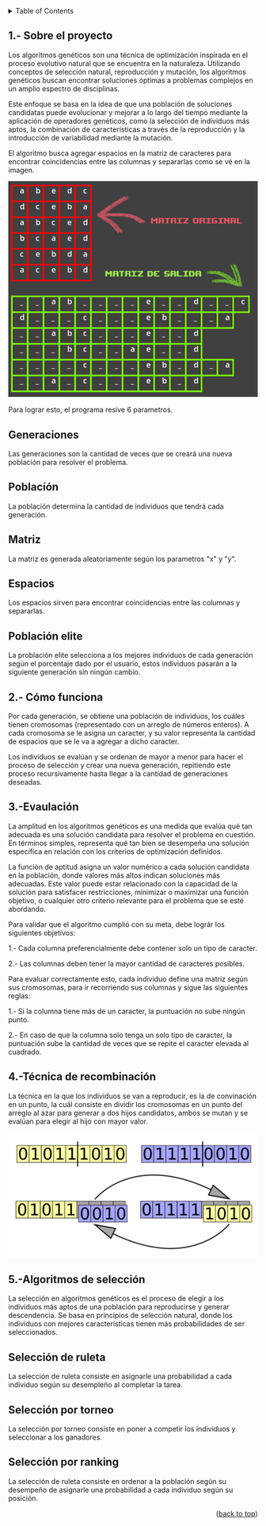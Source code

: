<details>
  <summary>Table of Contents</summary>
  <ol>
    <li><a href="#1--sobre-el-proyecto">Sobre el proyecto</a>
    <ul>
        <li><a href="#generaciones">Generaciones</a></li>
        <li><a href="#poblacíón">Poblacíón</a></li>
        <li><a href="#matriz">Matriz</a></li>
        <li><a href="#espacios">Espacios</a></li>
        <li><a href="#población-elite">Población elite</a></li>
      </ul></li>
    <li><a href="#2--cómo-funciona">Cómo funciona</a></li>
    <li><a href="#3--Evaluación">Evaulación</a></li>
    <li><a href="#4--Técnicas-de-recombinación">Técnicas de recombinación</a></li>
    <li>
      <a href="#5--Algoritmos-de-selección">Algoritmos de selección</a>
      <ul>
        <li><a href="#selección-de-ruleta">Selección de ruleta</a></li>
        <li><a href="#selección-por-torneo">Selección por torneo</a></li>
        <li><a href="#selección-por-ranking">Selección por ranking</a></li>
      </ul>
    </li>
  </ol>
</details>

## 1.- Sobre el proyecto

Los algoritmos genéticos son una técnica de optimización inspirada en el proceso evolutivo natural que se encuentra en la naturaleza. Utilizando conceptos de selección natural, reproducción y mutación, los algoritmos genéticos buscan encontrar soluciones óptimas a problemas complejos en un amplio espectro de disciplinas.

Este enfoque se basa en la idea de que una población de soluciones candidatas puede evolucionar y mejorar a lo largo del tiempo mediante la aplicación de operadores genéticos, como la selección de individuos más aptos, la combinación de características a través de la reproducción y la introducción de variabilidad mediante la mutación.

El algoritmo busca agregar espacios en la matriz de caracteres para encontrar coincidencias entre las columnas y separarlas como se vé en la imagen. 

<img src="matrixView.png">

Para lograr esto, el programa resive 6 parametros.

## Generaciones

Las generaciones son la cantidad de veces que se creará una nueva población para resolver el problema.

## Poblacíón

La población determina la cantidad de individuos que tendrá cada generación.

## Matriz

La matriz es generada aleatoriamente según los parametros "x" y "y".

## Espacios

Los espacios sirven para encontrar coincidencias entre las columnas y separarlas.

## Población elite

La problación elite selecciona a los mejores individuos de cada generación según el porcentaje dado por el usuario, estos individuos pasarán a la siguiente generación sin ningún cambio.

## 2.- Cómo funciona

Por cada generación, se obtiene una población de individuos, los cuáles tienen cromosomas (representado con un arreglo de números enteros). A cada cromosoma se le asigna un caracter, y su valor representa la cantidad de espacios que se le va a agregar a dicho caracter. 

Los individuos se evalúan y se ordenan de mayor a menor para hacer el proceso de selección y crear una nueva generación, repitiendo este proceso recursivamente hasta llegar a la cantidad de generaciones deseadas.

## 3.-Evaulación

La amplitud en los algoritmos genéticos es una medida que evalúa qué tan adecuada es una solución candidata para resolver el problema en cuestión. En términos simples, representa qué tan bien se desempeña una solución específica en relación con los criterios de optimización definidos.

La función de aptitud asigna un valor numérico a cada solución candidata en la población, donde valores más altos indican soluciones más adecuadas. Este valor puede estar relacionado con la capacidad de la solución para satisfacer restricciones, minimizar o maximizar una función objetivo, o cualquier otro criterio relevante para el problema que se esté abordando.

Para validar que el algoritmo cumplió con su meta, debe lográr los siguientes objetivos:

1.- Cada columna preferencialmente debe contener solo un tipo de caracter.

2.- Las columnas deben tener la mayor cantidad de caracteres posibles.

Para evaluar correctamente esto, cada individuo define una matriz según sus cromosomas, para ir recorriendo sus columnas y sigue las siguientes reglas:

1.- Si la columna tiene más de un caracter, la puntuación no sube ningún punto.

2.- En caso de que la columna solo tenga un solo tipo de caracter, la puntuación sube la cantidad de veces que se repite el caracter elevada al cuadrado.

## 4.-Técnica de recombinación

La técnica en la que los individuos se van a reproducir, es la de convinación en un punto, la cuál consiste en dividir los cromosomas en un punto del arreglo al azar para generar a dos hijos candidatos, ambos se mutan y se evalúan para elegir al hijo con mayor valor.

<img src="CrossoverOnePoint.png">


## 5.-Algoritmos de selección

La selección en algoritmos genéticos es el proceso de elegir a los individuos más aptos de una población para reproducirse y generar descendencia. Se basa en principios de selección natural, donde los individuos con mejores características tienen más probabilidades de ser seleccionados.

## Selección de ruleta

La selección de ruleta consiste en asignarle una probabilidad a cada individuo según su desempleño al completar la tarea.

## Selección por torneo

La selección por torneo consiste en poner a competir los individuos y seleccionar a los ganadores.

## Selección por ranking

La selección de ruleta consiste en ordenar a la población según su desempeño de asignarle una probabilidad a cada individuo según su posición.

<p align="right">(<a href="#readme-top">back to top</a>)</p>

